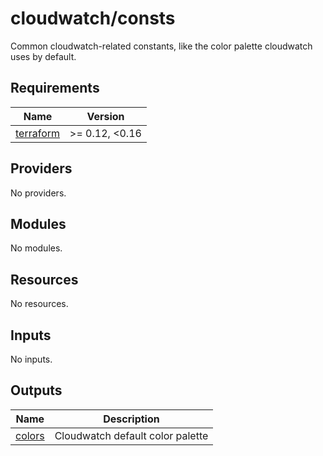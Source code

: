 # cloudwatch/consts

Common cloudwatch-related constants, like the color palette cloudwatch uses by default.

<!-- BEGIN_TF_DOCS -->
## Requirements

| Name | Version |
|------|---------|
| <a name="requirement_terraform"></a> [terraform](#requirement\_terraform) | >= 0.12, <0.16 |

## Providers

No providers.

## Modules

No modules.

## Resources

No resources.

## Inputs

No inputs.

## Outputs

| Name | Description |
|------|-------------|
| <a name="output_colors"></a> [colors](#output\_colors) | Cloudwatch default color palette |
<!-- END_TF_DOCS -->

